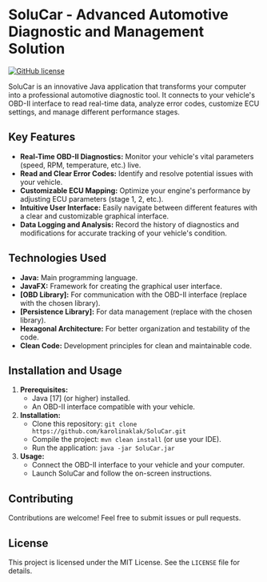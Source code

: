 # SoluCar - Advanced Automotive Diagnostic and Management Solution

[![GitHub license](https://img.shields.io/badge/license-MIT-blue.svg)](https://opensource.org/licenses/MIT)

SoluCar is an innovative Java application that transforms your computer into a professional automotive diagnostic tool. It connects to your vehicle's OBD-II interface to read real-time data, analyze error codes, customize ECU settings, and manage different performance stages.

## Key Features

* **Real-Time OBD-II Diagnostics:** Monitor your vehicle's vital parameters (speed, RPM, temperature, etc.) live.
* **Read and Clear Error Codes:** Identify and resolve potential issues with your vehicle.
* **Customizable ECU Mapping:** Optimize your engine's performance by adjusting ECU parameters (stage 1, 2, etc.).
* **Intuitive User Interface:** Easily navigate between different features with a clear and customizable graphical interface.
* **Data Logging and Analysis:** Record the history of diagnostics and modifications for accurate tracking of your vehicle's condition.

## Technologies Used

* **Java:** Main programming language.
* **JavaFX:** Framework for creating the graphical user interface.
* **[OBD Library]:** For communication with the OBD-II interface (replace with the chosen library).
* **[Persistence Library]:** For data management (replace with the chosen library).
* **Hexagonal Architecture:** For better organization and testability of the code.
* **Clean Code:** Development principles for clean and maintainable code.

## Installation and Usage

1. **Prerequisites:**
   * Java [17] (or higher) installed.
   * An OBD-II interface compatible with your vehicle.
2. **Installation:**
   * Clone this repository: `git clone https://github.com/karolinaklak/SoluCar.git`
   * Compile the project: `mvn clean install` (or use your IDE).
   * Run the application: `java -jar SoluCar.jar`
3. **Usage:**
   * Connect the OBD-II interface to your vehicle and your computer.
   * Launch SoluCar and follow the on-screen instructions.

## Contributing

Contributions are welcome! Feel free to submit issues or pull requests.

## License

This project is licensed under the MIT License. See the `LICENSE` file for details.